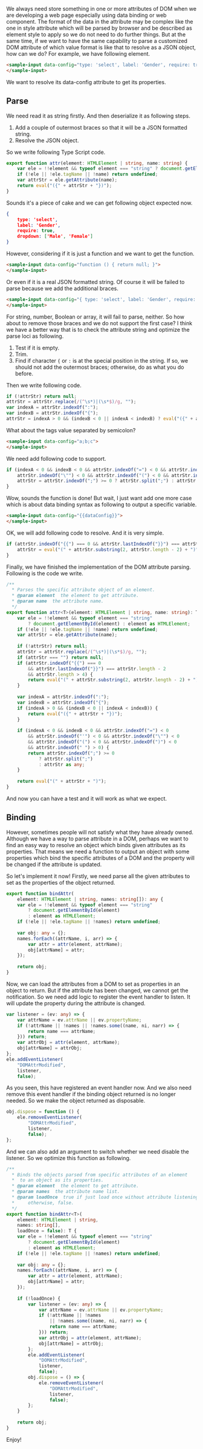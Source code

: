 We always need store something in one or more attributes of DOM when we are developing a web page especially using data binding or web component. The format of the data in the attribute may be complex like the one in style attribute which will be parsed by browser and be described as element style to apply so we do not need to do further things. But at the same time, if we want to have the same capability to parse a customized DOM attribute of which value format is like that to resolve as a JSON object, how can we do? For example, we have following element.

```html
<sample-input data-config="type: 'select', label: 'Gender', require: true, dropdown: [ 'Male', 'Female' ]">
</sample-input>
```

We want to resolve its data-config attribute to get its properties.

## Parse

We need read it as string firstly. And then deserialize it as following steps.

1. Add a couple of outermost braces so that it will be a JSON formatted string.
2. Resolve the JSON object.

So we write following Type Script code.

```typescript
export function attr(element: HTMLElement | string, name: string) {
    var ele = !!element && typeof element === "string" ? document.getElementById(element) : element as HTMLElement;
    if (!ele || !ele.tagName || !name) return undefined;
    var attrStr = ele.getAttribute(name);
    return eval("({" + attrStr + "})");
}
```

Sounds it's a piece of cake and we can get following object expected now.

```json
{
    type: 'select',
    label: 'Gender',
    require: true,
    dropdown: ['Male', 'Female']
}
```

However, considering if it is just a function and we want to get the function.

```html
<sample-input data-config="function () { return null; }">
</sample-input>
```

Or even if it is a real JSON formatted string. Of course it will be failed to parse because we add the additional braces.

```html
<sample-input data-config="{ type: 'select', label: 'Gender', require: true, dropdown: [ 'Male', 'Female' ] }">
</sample-input>
```

For string, number, Boolean or array, it will fail to parse, neither. So how about to remove those braces and we do not support the first case? I think we have a better way that is to check the attribute string and optimize the parse loci as following.

1. Test if it is empty.
2. Trim.
3. Find if character `{` or `:` is at the special position in the string. If so, we should not add the outermost braces; otherwise, do as what you do before.

Then we write following code.

```typescript
if (!attrStr) return null;
attrStr = attrStr.replace(/(^\s*)|(\s*$)/g, "");
var indexA = attrStr.indexOf(":");
var indexB = attrStr.indexOf("{");
attrStr = indexA > 0 && (indexB < 0 || indexA < indexB) ? eval("({" + attrStr + "})") : eval("(" + attrStr + ")");
```

What about the tags value separated by semicolon?

```html
<sample-input data-config="a;b;c">
</sample-input>
```

We need add following code to support.

```typescript
if (indexA < 0 && indexB < 0 && attrStr.indexOf("=") < 0 && attrStr.indexOf("'") < 0 &&
    attrStr.indexOf("\"") < 0 && attrStr.indexOf("(") < 0 && attrStr.indexOf(")") < 0 && attrStr.indexOf(" ") > 0) {
    attrStr = attrStr.indexOf(";") >= 0 ? attrStr.split(";") : attrStr as any;
}
```

Wow, sounds the function is done! But wait, I just want add one more case which is about data binding syntax as following to output a specific variable.

```html
<sample-input data-config="{{dataConfig}}">
</sample-input>
```

OK, we will add following code to resolve. And it is very simple.

```typescript
if (attrStr.indexOf("{{") === 0 && attrStr.lastIndexOf("}}") === attrStr.length - 2 && attrStr.length > 4) {
    attrStr = eval("(" + attrStr.substring(2, attrStr.length - 2) + ")");
}
```

Finally, we have finished the implementation of the DOM attribute parsing. Following is the code we write.

```typescript
/**
  * Parses the specific attribute object of an element.
  * @param element  the element to get attribute.
  * @param name  the attribute name.
  */
export function attr<T>(element: HTMLElement | string, name: string): T {
    var ele = !!element && typeof element === "string"
        ? document.getElementById(element) : element as HTMLElement;
    if (!ele || !ele.tagName || !name) return undefined;
    var attrStr = ele.getAttribute(name);
 
    if (!attrStr) return null;
    attrStr = attrStr.replace(/(^\s*)|(\s*$)/g, "");
    if (attrStr === "") return null;
    if (attrStr.indexOf("{{") === 0
        && attrStr.lastIndexOf("}}") === attrStr.length - 2
        && attrStr.length > 4) {
        return eval("(" + attrStr.substring(2, attrStr.length - 2) + ")");
    }
 
    var indexA = attrStr.indexOf(":");
    var indexB = attrStr.indexOf("{");
    if (indexA > 0 && (indexB < 0 || indexA < indexB)) {
        return eval("({" + attrStr + "})");
    }
 
    if (indexA < 0 && indexB < 0 && attrStr.indexOf("=") < 0
        && attrStr.indexOf("'") < 0 && attrStr.indexOf("\"") < 0
        && attrStr.indexOf("(") < 0 && attrStr.indexOf(")") < 0
        && attrStr.indexOf(" ") > 0) {
        return attrStr.indexOf(";") >= 0
            ? attrStr.split(";")
            : attrStr as any;
    }
 
    return eval("(" + attrStr + ")");
}
```

And now you can have a test and it will work as what we expect.

## Binding

However, sometimes people will not satisfy what they have already owned. Although we have a way to parse attribute in a DOM, perhaps we want to find an easy way to resolve an object which binds given attributes as its properties. That means we need a function to output an object with some properties which bind the specific attributes of a DOM and the property will be changed if the attribute is updated.

So let's implement it now! Firstly, we need parse all the given attributes to set as the properties of the object returned.

```typescript
export function bindAttr(
    element: HTMLElement | string, names: string[]): any {
    var ele = !!element && typeof element === "string"
        ? document.getElementById(element)
        : element as HTMLElement;
    if (!ele || !ele.tagName || !names) return undefined;
 
    var obj: any = {};
    names.forEach((attrName, i, arr) => {
        var attr = attr(element, attrName);
        obj[attrName] = attr;
    });
 
    return obj;
}
```

Now, we can load the attributes from a DOM to set as properties in an object to return. But if the attribute has been changed, we cannot get the notification. So we need add logic to register the event handler to listen. It will update the property during the attribute is changed.

```typescript
var listener = (ev: any) => {
    var attrName = ev.attrName || ev.propertyName;
    if (!attrName || !names || !names.some((name, ni, narr) => {
        return name === attrName;
    })) return;
    var attrObj = attr(element, attrName);
    obj[attrName] = attrObj;
};
ele.addEventListener(
    "DOMAttrModified",
    listener,
    false);
```

As you seen, this have registered an event handler now. And we also need remove this event handler if the binding object returned is no longer needed. So we make the object returned as disposable.

```typescript
obj.dispose = function () {
    ele.removeEventListener(
        "DOMAttrModified",
        listener,
        false);
};
```

And we can also add an argument to switch whether we need disable the listener. So we optimize this function as following.

```typescript
/**
  * Binds the objects parsed from specific attributes of an element
  *  to an object as its properties.
  * @param element  the element to get attribute.
  * @param names  the attribute name list.
  * @param loadOnce  true if just load once without attribute listening; 
  *     otherwise, false.
  */
export function bindAttr<T>(
    element: HTMLElement | string,
    names: string[],
    loadOnce = false): T {
    var ele = !!element && typeof element === "string"
        ? document.getElementById(element)
        : element as HTMLElement;
    if (!ele || !ele.tagName || !names) return undefined;
 
    var obj: any = {};
    names.forEach((attrName, i, arr) => {
        var attr = attr(element, attrName);
        obj[attrName] = attr;
    });
 
    if (!loadOnce) {
        var listener = (ev: any) => {
            var attrName = ev.attrName || ev.propertyName;
            if (!attrName || !names
                || !names.some((name, ni, narr) => {
                return name === attrName;
            })) return;
            var attrObj = attr(element, attrName);
            obj[attrName] = attrObj;
        };
        ele.addEventListener(
            "DOMAttrModified",
            listener,
            false);
        obj.dispose = () => {
            ele.removeEventListener(
                "DOMAttrModified",
                listener,
                false);
        };
    }
 
    return obj;
}
```

Enjoy!
